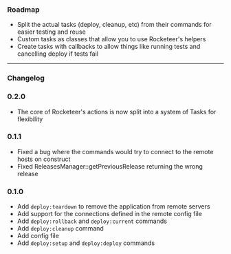 ### Roadmap

- Split the actual tasks (deploy, cleanup, etc) from their commands for easier testing and reuse
- Custom tasks as classes that allow you to use Rocketeer's helpers
- Create tasks with callbacks to allow things like running tests and cancelling deploy if tests fail

------------

### Changelog

### 0.2.0

- The core of Rocketeer's actions is now split into a system of Tasks for flexibility

### 0.1.1

- Fixed a bug where the commands would try to connect to the remote hosts on construct
- Fixed ReleasesManager::getPreviousRelease returning the wrong release

### 0.1.0

- Add `deploy:teardown` to remove the application from remote servers
- Add support for the connections defined in the remote config file
- Add `deploy:rollback` and `deploy:current` commands
- Add `deploy:cleanup` command
- Add config file
- Add `deploy:setup` and `deploy:deploy` commands